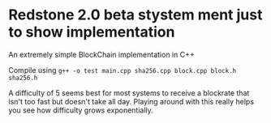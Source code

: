 # Redstone 2.0 beta stystem ment just to show implementation
An extremely simple BlockChain implementation in C++

Compile using `g++ -o test main.cpp sha256.cpp block.cpp block.h sha256.h`

A difficulty of 5 seems best for most systems to receive a blockrate that isn't too fast but doesn't take all day. Playing around with this really helps you see how difficulty grows exponentially.

